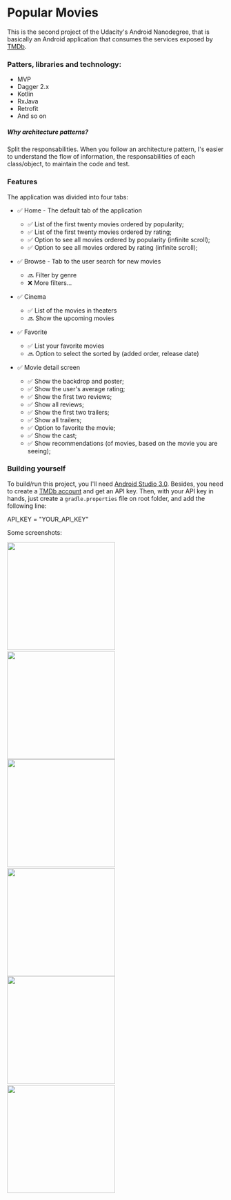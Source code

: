 # Popular Movies

This is the second project of the Udacity's Android Nanodegree, that is basically an Android application that consumes the services exposed by [TMDb](https://www.themoviedb.org).

### Patters, libraries and technology:
  * MVP
  * Dagger 2.x
  * Kotlin
  * RxJava
  * Retrofit
  * And so on

##### Why architecture patterns?
Split the responsabilities. When you follow an architecture pattern,
I's easier to understand the flow of information, the responsabilities of each class/object, to maintain the code and test.


### Features

The application was divided into four tabs:

  * :white_check_mark: Home - The default tab of the application
    * :white_check_mark: List of the first twenty movies ordered by popularity;
    * :white_check_mark: List of the first twenty movies ordered by rating;
    * :white_check_mark: Option to see all movies ordered by popularity (infinite scroll);
    * :white_check_mark: Option to see all movies ordered by rating (infinite scroll);

  * :white_check_mark: Browse - Tab to the user search for new movies
    * :soon: Filter by genre
    * :x: More filters...

  * :white_check_mark: Cinema
    * :white_check_mark: List of the movies in theaters
    * :soon: Show the upcoming movies

  * :white_check_mark: Favorite
    * :white_check_mark: List your favorite movies
    * :soon: Option to select the sorted by (added order, release date)

 * :white_check_mark: Movie detail screen
   * :white_check_mark: Show the backdrop and poster;
   * :white_check_mark: Show the user's average rating;
   * :white_check_mark: Show the first two reviews;
   * :white_check_mark: Show all reviews;
   * :white_check_mark: Show the first two trailers;
   * :white_check_mark: Show all trailers;
   * :white_check_mark: Option to favorite the movie;
   * :white_check_mark: Show the cast;
   * :white_check_mark: Show recommendations (of movies, based on the movie you are seeing);
   
### Building yourself

To build/run this project, you I'll need [Android Studio 3.0](https://developer.android.com/studio/index.html).
Besides, you need to create a [TMDb account](https://www.themoviedb.org/account/signup) and get an API key.
Then, with your API key in hands, just create a `gradle.properties` file on root folder, and add the following line:

API_KEY = "YOUR_API_KEY"                                              
                                              
   
Some screenshots:

<img src="https://raw.github.com/luanalbineli/popularmovies/master/screenshots/Screenshot_1514071118.png" width="250">&nbsp;&nbsp;&nbsp;&nbsp;&nbsp;&nbsp;<img src="https://raw.github.com/luanalbineli/popularmovies/master/screenshots/Screenshot_1514071175.png" width="250">
\
<img src="https://raw.github.com/luanalbineli/popularmovies/master/screenshots/Screenshot_1514071183.png" width="250">&nbsp;&nbsp;&nbsp;&nbsp;&nbsp;&nbsp;<img src="https://raw.github.com/luanalbineli/popularmovies/master/screenshots/Screenshot_1514083364.png" width="250">
\
<img src="https://raw.github.com/luanalbineli/popularmovies/master/screenshots/Screenshot_1514083379.png" width="250">&nbsp;&nbsp;&nbsp;&nbsp;&nbsp;&nbsp;<img src="https://raw.github.com/luanalbineli/popularmovies/master/screenshots/Screenshot_20180526-234522.png" width="250">